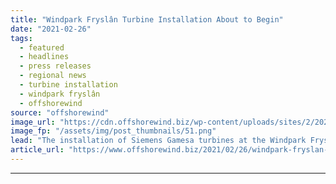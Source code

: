 ```yaml
---
title: "Windpark Fryslân Turbine Installation About to Begin"
date: "2021-02-26"
tags: 
  - featured
  - headlines
  - press releases
  - regional news
  - turbine installation
  - windpark fryslân
  - offshorewind
source: "offshorewind"
image_url: "https://cdn.offshorewind.biz/wp-content/uploads/sites/2/2021/02/26090007/Windpark-Frysl%C3%A2n-Turbine-Installation-About-to-Begin.png"
image_fp: "/assets/img/post_thumbnails/51.png"
lead: "The installation of Siemens Gamesa turbines at the Windpark Fryslân nearshore wind farm in the"
article_url: "https://www.offshorewind.biz/2021/02/26/windpark-fryslan-turbine-installation-about-to-begin/"
---
```


---
